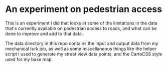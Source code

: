 # An experiment on pedestrian access

This is an experiment I did that looks at some of the limitations in the data that's currently available on pedestrian access to roads, and what can be done to improve and add to that data.

The data directory in this repo contains the input and output data from my mechanical turk job, as well as some miscellaneous things like the helper script I used to generate my street view data points, and the CartoCSS style used for my base map.
